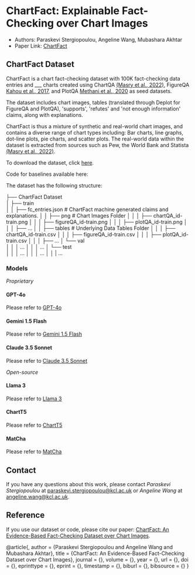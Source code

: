 # ChartFact: Explainable Fact-Checking over Chart Images
- Authors: Paraskevi Stergiopoulou, Angeline Wang, Mubashara Akhtar
- Paper Link: [ChartFact]()

## ChartFact Dataset
ChartFact is a chart fact-checking dataset with 100K fact-checking data entries and ___ charts created using ChartQA [(Masry et al., 2022)](https://arxiv.org/pdf/2203.10244), FigureQA [Kahou et al., 2017](https://arxiv.org/pdf/1710.07300), and PlotQA [Methani et al., 2020](https://arxiv.org/pdf/1909.00997) as seed datasets. 

The dataset includes chart images, tables (translated through Deplot for FigureQA and PlotQA), 'supports', 'refutes' and 'not enough information' claims, along with explanations. 

ChartFact is thus a mixture of synthetic and real-world chart images, and contains a diverse range of chart types including: Bar charts, line graphs, dot-line plots, pie charts, and scatter plots. The real-world data within the dataset is extracted from sources such as Pew, the World Bank and Statista [(Masry et al., 2022)](https://arxiv.org/pdf/2203.10244).

To download the dataset, click [here](https://github.com/eviestergio/ChartFC).

Code for baselines available here: []()

The dataset has the following structure:

├── ChartFact Dataset                   
│   ├── train   
│   │   ├── fc_entries.json # ChartFact machine generated claims and explanations. 
│   │   ├── png                   # Chart Images Folder
│   │   │   ├── chartQA_id-train.png
│   │   │   ├── figureQA_id-train.png
│   │   │   ├── plotQA_id-train.png
│   │   │   ├── ...
│   │   ├── tables                # Underlying Data Tables Folder
│   │   │   ├── chartQA_id-train.csv
│   │   │   ├── figureQA_id-train.csv
│   │   │   ├── plotQA_id-train.csv
│   │   │   ├── ...
│   └── val  
│   │   │   ...
│   │   │   ...
│   └── test  
│   │   │   ...
│   │   │   ...
│   │   |   ...

### Models
_Proprietary_
#### GPT-4o
Please refer to [GPT-4o]()

#### Gemini 1.5 Flash 
Please refer to [Gemini 1.5 Flash]()

#### Claude 3.5 Sonnet
Please refer to [Claude 3.5 Sonnet]()

_Open-source_
#### Llama 3
Please refer to [Llama 3]()

#### ChartT5
Please refer to [ChartT5]()

#### MatCha 
Please refer to [MatCha]()

## Contact 
If you have any questions about this work, please contact *Paraskevi Stergiopoulou* at [paraskevi.stergiopoulou@kcl.ac.uk](mailto:paraskevi.stergiopoulou@kcl.ac.uk) or *Angeline Wang* at [angeline.wang@kcl.ac.uk](mailto:angeline.wang@kcl.ac.uk).

## Reference 
If you use our dataset or code, please cite our paper: [ChartFact: An Evidence-Based Fact-Checking Dataset over Chart Images](). 

@article{,
  author       = {Paraskevi Stergiopoulou and
                  Angeline Wang and
                  Mubashara Akhtar},
  title        = {ChartFact: An Evidence-Based Fact-Checking Dataset over Chart Images},
  journal      = {},
  volume       = {},
  year         = {},
  url          = {},
  doi          = {},
  eprinttype    = {},
  eprint       = {},
  timestamp    = {},
  biburl       = {},
  bibsource    = {}
}